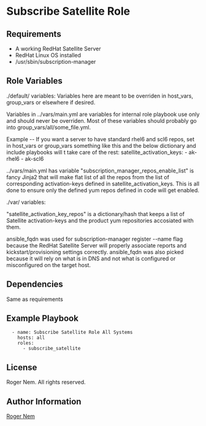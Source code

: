 Subscribe Satellite Role
=========

Requirements
------------
- A working RedHat Satellite Server
- RedHat Linux OS installed
- /usr/sbin/subscription-manager

Role Variables
--------------
./default/ variables:
Variables here are meant to be overriden in host_vars, group_vars 
or elsewhere if desired. 

Variables in ../vars/main.yml are variables for internal role playbook
use only and should never be overriden.
Most of these variables should probably go into group_vars/all/some_file.yml.

Example -- If you want a server to have standard rhel6 and scl6 repos, set in host_vars
or group_vars something like this and the below dictionary and include playbooks will t
take care of the rest:
  satellite_activation_keys: 
    - ak-rhel6
    - ak-scl6


../vars/main.yml has variable "subscription_manager_repos_enable_list"
is fancy Jinja2 that will make flat list of all the repos from the list 
of corresponding activation-keys defined in satellite_activation_keys.
This is all done to ensure only the defined yum repos defined in code 
will get enabled.

./var/<any file> variables:

"satellite_activation_key_repos" is a dictionary/hash that keeps a list of 
Satellite activation-keys and the product yum repositories accosiated with them.

ansible_fqdn was used for subscription-manager register --name flag because 
the RedHat Satellite Server will properly associate reports
and kickstart/provisioning settings correctly. 
ansible_fqdn was also picked because it will rely on what is in DNS and not what is configured
or misconfigured on the target host.

Dependencies
------------

Same as requirements

Example Playbook
----------------

```
  - name: Subscribe Satellite Role All Systems
    hosts: all
    roles:
      - subscribe_satellite
```

License
-------

Roger Nem. All rights reserved.


Author Information
------------------

[Roger Nem](https://www.linkedin.com/in/rogertn)